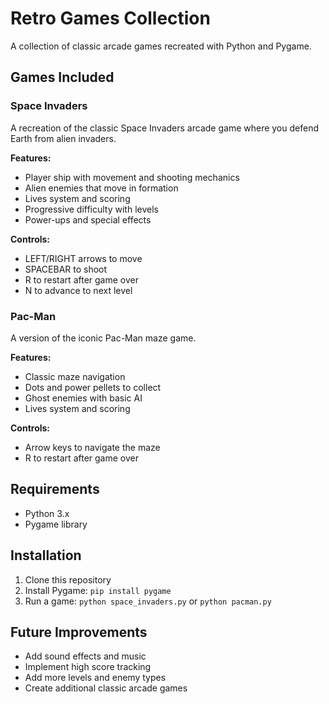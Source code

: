 # Retro Games Collection

A collection of classic arcade games recreated with Python and Pygame.

## Games Included

### Space Invaders
A recreation of the classic Space Invaders arcade game where you defend Earth from alien invaders.

**Features:**
- Player ship with movement and shooting mechanics
- Alien enemies that move in formation
- Lives system and scoring
- Progressive difficulty with levels
- Power-ups and special effects

**Controls:**
- LEFT/RIGHT arrows to move
- SPACEBAR to shoot
- R to restart after game over
- N to advance to next level

### Pac-Man
A version of the iconic Pac-Man maze game.

**Features:**
- Classic maze navigation
- Dots and power pellets to collect
- Ghost enemies with basic AI
- Lives system and scoring

**Controls:**
- Arrow keys to navigate the maze
- R to restart after game over

## Requirements
- Python 3.x
- Pygame library

## Installation

1. Clone this repository
2. Install Pygame: `pip install pygame`
3. Run a game: `python space_invaders.py` or `python pacman.py`

## Future Improvements
- Add sound effects and music
- Implement high score tracking
- Add more levels and enemy types
- Create additional classic arcade games
